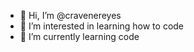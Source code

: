 - 👋 Hi, I’m @cravenereyes
- 👀 I’m interested in learning how to code
- 🌱 I’m currently learning code


